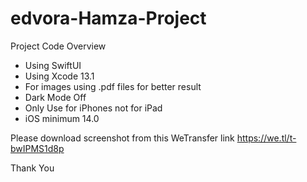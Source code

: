 # edvora-Hamza-Project

Project Code Overview

- Using SwiftUI
- Using Xcode 13.1
- For images using .pdf files for better result
- Dark Mode Off 
- Only Use for iPhones not for iPad
- iOS minimum 14.0

Please download screenshot from this WeTransfer link
https://we.tl/t-bwIPMS1d8p

Thank You

